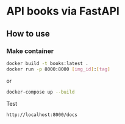 # API books via FastAPI
## How to use
### Make container
```bash
docker build -t books:latest .
docker run -p 8000:8000 [img_id]:[tag]
```
or
```bash
docker-compose up --build
```
Test
```
http://localhost:8000/docs
```
